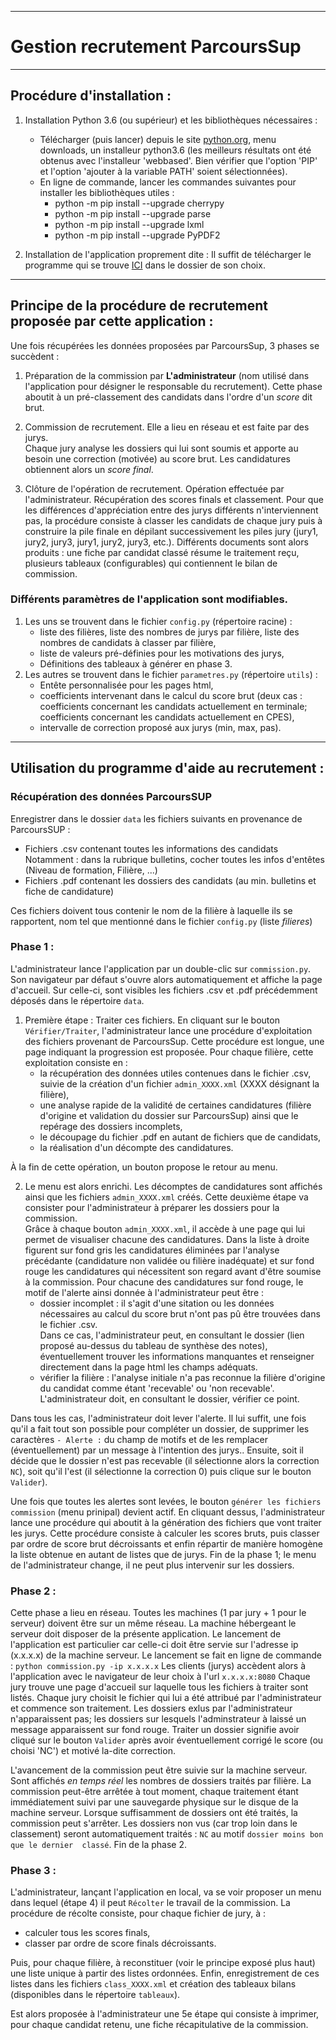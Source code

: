 ---------------------------------------
# Gestion recrutement ParcoursSup
---------------------------------------

## Procédure d'installation :

1. Installation Python 3.6 (ou supérieur) et les bibliothèques nécessaires :

    + Télécharger (puis lancer) depuis le site [python.org](www.python.org), 
      menu downloads, un installeur python3.6 (les meilleurs résultats ont été 
      obtenus avec l'installeur 'webbased'. Bien vérifier que l'option 'PIP' et 
      l'option 'ajouter à la variable PATH' soient sélectionnées).
    + En ligne de commande, lancer les commandes suivantes pour installer les 
      bibliothèques utiles :
      * python -m pip install --upgrade cherrypy
      * python -m pip install --upgrade parse
      * python -m pip install --upgrade lxml
      * python -m pip install --upgrade PyPDF2

2. Installation de l'application proprement dite :
Il suffit de télécharger le programme qui se trouve 
[ICI](https://github.com/MaTsou/Commission_CPGE) dans le dossier de son 
choix.

-------------------------------------------------
## Principe de la procédure de recrutement proposée par cette application :
Une fois récupérées les données proposées par ParcoursSup, 3 phases se succèdent 
:

1. Préparation de la commission par **L'administrateur** (nom utilisé dans 
   l'application pour désigner le responsable du recrutement). Cette phase 
   aboutit à un pré-classement des candidats dans l'ordre d'un _score_ dit brut.

2. Commission de recrutement. Elle a lieu en réseau et est faite par des jurys.  
   Chaque jury analyse les dossiers qui lui sont soumis et apporte au besoin une 
   correction (motivée) au score brut. Les candidatures obtiennent alors un 
   _score final_.

3. Clôture de l'opération de recrutement. Opération effectuée par 
   l'administrateur. Récupération des scores finals et classement. Pour que les 
   différences d'appréciation entre des jurys différents n'interviennent pas, la 
   procédure consiste à classer les candidats de chaque jury puis à construire 
   la pile finale en dépilant successivement les piles jury (jury1, jury2, 
   jury3, jury1, jury2, jury3, etc.). Différents documents sont alors produits : 
   une fiche par candidat classé résume le traitement reçu, plusieurs tableaux 
   (configurables) qui contiennent le bilan de commission.

### Différents paramètres de l'application sont modifiables.

1. Les uns se trouvent dans le fichier `config.py` (répertoire racine) : 
	* liste des filières, liste des nombres de jurys par filière, liste des 
	  nombres de candidats à classer par filière,
	* liste de valeurs pré-définies pour les motivations des jurys,
	* Définitions des tableaux à générer en phase 3.
2. Les autres se trouvent dans le fichier `parametres.py` (répertoire `utils`) : 
	* Entête personnalisée pour les pages html,
	* coefficients intervenant dans le calcul du score brut (deux cas : 
	  coefficients concernant les candidats actuellement en terminale; 
	  coefficients concernant les candidats actuellement en CPES),
	* intervalle de correction proposé aux jurys (min, max, pas).

-------------------------------------------------
## Utilisation du programme d'aide au recrutement : 

### Récupération des données ParcoursSUP
Enregistrer dans le dossier `data` les fichiers suivants en provenance de 
ParcoursSUP :

  + Fichiers .csv contenant toutes les informations des candidats
  Notamment : dans la rubrique bulletins, cocher toutes les infos d'entêtes 
  (Niveau de formation, Filière, ...)
  + Fichiers .pdf contenant les dossiers des candidats (au min. bulletins et 
	fiche de candidature)

  Ces fichiers doivent tous contenir le nom de la filière à laquelle ils se 
  rapportent, nom tel que mentionné dans le fichier `config.py` (liste 
  _filieres_)

### Phase 1 :
  L'administrateur lance l'application par un double-clic sur `commission.py`.  
  Son navigateur par défaut s'ouvre alors automatiquement et affiche la page 
  d'accueil. Sur celle-ci, sont visibles les fichiers .csv et .pdf précédemment 
  déposés dans le répertoire `data`.

  1. Première étape : Traiter ces fichiers. En cliquant sur le bouton 
	 `Vérifier/Traiter`, l'administrateur lance une procédure d'exploitation des 
	 fichiers provenant de ParcoursSup. Cette procédure est longue, une page 
	 indiquant la progression est proposée. Pour chaque filière, cette 
	 exploitation consiste en :
	 * la récupération des données utiles contenues dans le fichier .csv, suivie 
	   de la création d'un fichier `admin_XXXX.xml` (XXXX désignant la filière),
	 * une analyse rapide de la validité de certaines candidatures (filière 
	   d'origine et validation du dossier sur ParcoursSup) ainsi que le repérage 
	   des dossiers incomplets,
	 * le découpage du fichier .pdf en autant de fichiers que de candidats,
	 * la réalisation d'un décompte des candidatures.

  À la fin de cette opération, un bouton propose le retour au menu.

  2. Le menu est alors enrichi. Les décomptes de candidatures sont affichés 
	 ainsi que les fichiers `admin_XXXX.xml` créés. Cette deuxième étape va 
	 consister pour l'administrateur à préparer les dossiers pour la commission.  
	 Grâce à chaque bouton `admin_XXXX.xml`, il accède à une page qui lui permet 
	 de visualiser chacune des candidatures.  Dans la liste à droite figurent 
	 sur fond gris les candidatures éliminées par l'analyse précédante 
	 (candidature non validée ou filière inadéquate) et sur fond rouge les 
	 candidatures qui nécessitent son regard avant d'être soumise à la 
	 commission.  Pour chacune des candidatures sur fond rouge, le motif de 
	 l'alerte ainsi donnée à l'administrateur peut être :
	 * dossier incomplet : il s'agit d'une sitation ou les données nécessaires 
	   au calcul du score brut n'ont pas pû être trouvées dans le fichier .csv.  
	   Dans ce cas, l'administrateur peut, en consultant le dossier (lien 
	   proposé au-dessus du tableau de synthèse des notes), éventuellement 
	   trouver les informations manquantes et renseigner directement dans la 
	   page html les champs adéquats.
	 * vérifier la filière : l'analyse initiale n'a pas reconnue la filière 
	   d'origine du candidat comme étant 'recevable' ou 'non recevable'.  
	   L'administrateur doit, en consultant le dossier, vérifier ce point.

  Dans tous les cas, l'administrateur doit lever l'alerte. Il lui suffit, une 
  fois qu'il a fait tout son possible pour compléter un dossier, de supprimer 
  les caractères `- Alerte :` du champ de motifs et de les remplacer 
  (éventuellement) par un message à l'intention des jurys.. Ensuite, soit il 
  décide que le dossier n'est pas recevable (il sélectionne alors la correction 
  `NC`), soit qu'il l'est (il sélectionne la correction 0) puis clique sur le 
  bouton `Valider`).  

  Une fois que toutes les alertes sont levées, le bouton `générer les fichiers 
  commission` (menu prinipal) devient actif. En cliquant dessus, 
  l'administrateur lance une procédure qui aboutit à la génération des fichiers 
  que vont traiter les jurys. Cette procédure consiste à calculer les scores 
  bruts, puis classer par ordre de score brut décroissants et enfin répartir de 
  manière homogène la liste obtenue en autant de listes que de jurys. Fin de la 
  phase 1; le menu de l'administrateur change, il ne peut plus intervenir sur 
  les dossiers.

### Phase 2 :
  Cette phase a lieu en réseau. Toutes les machines (1 par jury + 1 pour le 
  serveur) doivent être sur un même réseau.  La machine hébergeant le serveur 
  doit disposer de la présente application. Le lancement de l'application est 
  particulier car celle-ci doit être servie sur l'adresse ip (x.x.x.x) de la 
  machine serveur. Le lancement se fait en ligne de commande :
  `python commission.py -ip x.x.x.x`
  Les clients (jurys) accèdent alors à l'application avec le navigateur de leur 
  choix à l'url `x.x.x.x:8080`
  Chaque jury trouve une page d'accueil sur laquelle tous les fichiers à traiter 
  sont listés. Chaque jury choisit le fichier qui lui a été attribué par 
  l'administrateur et commence son traitement. Les dossiers exlus par 
  l'administrateur n'apparaissent pas; les dossiers sur lesquels l'adminstrateur 
  à laissé un message apparaissent sur fond rouge. Traiter un dossier signifie 
  avoir cliqué sur le bouton `Valider` après avoir éventuellement corrigé le 
  score (ou choisi 'NC') et motivé la-dite correction.

  L'avancement de la commission peut être suivie sur la machine serveur. Sont 
  affichés _en temps réel_ les nombres de dossiers traités par filière. La 
  commission peut-être arrêtée à tout moment, chaque traitement étant 
  immédiatement suivi par une sauvegarde physique sur le disque de la machine 
  serveur.
  Lorsque suffisamment de dossiers ont été traités, la commission peut 
  s'arrêter. Les dossiers non vus (car trop loin dans le classement) seront 
  automatiquement traités : `NC` au motif `dossier moins bon que le dernier 
  classé`. Fin de la phase 2.

### Phase 3 :
  L'administrateur, lançant l'application en local, va se voir proposer un menu 
  dans lequel (étape 4) il peut `Récolter` le travail de la commission. La 
  procédure de récolte consiste, pour chaque fichier de jury, à :

  * calculer tous les scores finals,
  * classer par ordre de score finals décroissants.

  Puis, pour chaque filière, à reconstituer (voir le principe exposé plus haut) 
  une liste unique à partir des listes ordonnées. Enfin, enregistrement de ces 
  listes dans les fichiers `class_XXXX.xml` et création des tableaux bilans 
  (disponibles dans le répertoire `tableaux`).

  Est alors proposée à l'administrateur une 5e étape qui consiste à imprimer, 
  pour chaque candidat retenu, une fiche récapitulative de la commission.

